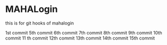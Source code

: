 # MAHALogin
this is for git hooks  of mahalogin

1st commit 
5th commit
6th commit
7th commit
8th commit
9th commit
10th commit
11 th commit
12th commit
13th commit
14th commit
15th commit
